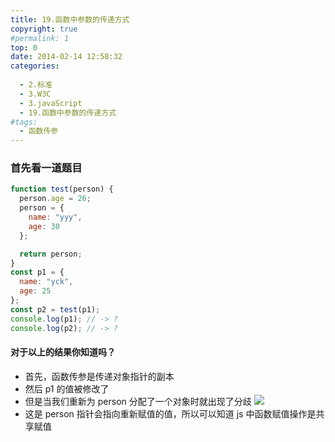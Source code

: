 ```yaml
---
title: 19.函数中参数的传递方式
copyright: true
#permalink: 1
top: 0
date: 2014-02-14 12:58:32
categories:
  
  - 2.标准
  - 3.W3C
  - 3.javaScript
  - 19.函数中参数的传递方式
#tags:
  - 函数传参
---
```


### 首先看一道题目

```js
function test(person) {
  person.age = 26;
  person = {
    name: "yyy",
    age: 30
  };

  return person;
}
const p1 = {
  name: "yck",
  age: 25
};
const p2 = test(p1);
console.log(p1); // -> ?
console.log(p2); // -> ?
```

#### 对于以上的结果你知道吗？

- 首先，函数传参是传递对象指针的副本
- 然后 p1 的值被修改了
- 但是当我们重新为 person 分配了一个对象时就出现了分歧
  ![](https://zhoubichuan.github.io/Note-Frontend/2.stand/2.W3C/3.JavaScript/%E5%87%BD%E6%95%B0%E4%BC%A0%E9%80%92%E5%8F%82%E6%95%B0.png)
- 这是 person 指针会指向重新赋值的值，所以可以知道 js 中函数赋值操作是共享赋值
